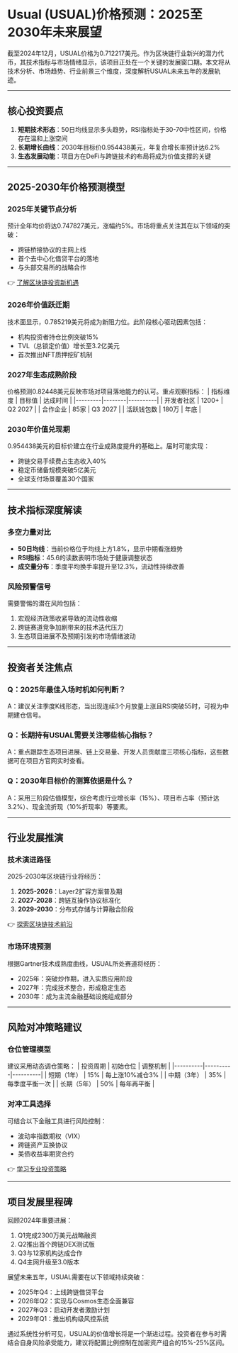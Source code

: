 # Usual (USUAL)价格预测：2025至2030年未来展望

截至2024年12月，USUAL价格为0.712217美元。作为区块链行业新兴的潜力代币，其技术指标与市场情绪显示，该项目正处在一个关键的发展窗口期。本文将从技术分析、市场趋势、行业前景三个维度，深度解析USUAL未来五年的发展轨迹。

---

## 核心投资要点

1. **短期技术形态**：50日均线显示多头趋势，RSI指标处于30-70中性区间，价格存在温和上涨空间
2. **长期增长曲线**：2030年目标价0.954438美元，年复合增长率预计达6.2%
3. **生态发展动能**：项目方在DeFi与跨链技术的布局将成为价值支撑的关键

---

## 2025-2030年价格预测模型

### 2025年关键节点分析
预计全年均价将达0.747827美元，涨幅约5%。市场将重点关注其在以下领域的突破：
- 跨链桥接协议的主网上线
- 首个去中心化借贷平台的落地
- 与头部交易所的战略合作

👉 [了解区块链投资新机遇](https://bit.ly/okx_welcome)

### 2026年价值跃迁期
技术面显示，0.785219美元将成为新阻力位。此阶段核心驱动因素包括：
- 机构投资者持仓比例突破15%
- TVL（总锁定价值）增长至3.2亿美元
- 首次推出NFT质押挖矿机制

### 2027年生态成熟阶段
价格预测0.82448美元反映市场对项目落地能力的认可。重点观察指标：
| 指标维度 | 目标值 | 达成时间 |
|---------|--------|----------|
| 开发者社区 | 1200+ | Q2 2027 |
| 合作企业 | 85家 | Q3 2027 |
| 活跃钱包数 | 180万 | 年底 |

### 2030年价值兑现期
0.954438美元的目标价建立在行业成熟度提升的基础上。届时可能实现：
- 跨链交易手续费占生态收入40%
- 稳定币储备规模突破5亿美元
- 全球支付场景覆盖30个国家

---

## 技术指标深度解读

### 多空力量对比
- **50日均线**：当前价格位于均线上方1.8%，显示中期看涨趋势
- **RSI指标**：45.6的读数表明市场处于健康调整状态
- **成交量分布**：季度平均换手率提升至12.3%，流动性持续改善

### 风险预警信号
需要警惕的潜在风险包括：
1. 宏观经济政策收紧导致的流动性收缩
2. 跨链赛道竞争加剧带来的技术迭代压力
3. 生态项目进展不及预期引发的市场情绪波动

---

## 投资者关注焦点

### Q：2025年最佳入场时机如何判断？
A：建议关注季度K线形态，当出现连续3个月放量上涨且RSI突破55时，可视为中期建仓信号。

### Q：长期持有USUAL需要关注哪些核心指标？
A：重点跟踪生态项目进展、链上交易量、开发人员贡献度三项核心指标，这些数据可在项目方官网实时查看。

### Q：2030年目标价的测算依据是什么？
A：采用三阶段估值模型，综合考虑行业增长率（15%）、项目市占率（预计达3.2%）、现金流折现（10%折现率）等要素。

---

## 行业发展推演

### 技术演进路径
2025-2030年区块链行业将经历：
1. **2025-2026**：Layer2扩容方案普及期
2. **2027-2028**：跨链互操作协议标准化
3. **2029-2030**：分布式存储与计算融合阶段

👉 [探索区块链技术前沿](https://bit.ly/okx_welcome)

### 市场环境预测
根据Gartner技术成熟度曲线，USUAL所处赛道将经历：
- 2025年：突破炒作期，进入实质应用阶段
- 2027年：完成技术整合，形成稳定生态
- 2030年：成为主流金融基础设施组成部分

---

## 风险对冲策略建议

### 仓位管理模型
建议采用动态调仓策略：
| 投资周期 | 初始仓位 | 调整机制 |
|----------|----------|----------|
| 短期（1年） | 15% | 每上涨10%减仓3% |
| 中期（3年） | 35% | 每季度平衡一次 |
| 长期（5年） | 50% | 每年再平衡 |

### 对冲工具选择
可结合以下金融工具进行风险控制：
- 波动率指数期权（VIX）
- 跨链资产互换协议
- 美债收益率期货合约

👉 [学习专业投资策略](https://bit.ly/okx_welcome)

---

## 项目发展里程碑

回顾2024年重要进展：
1. Q1完成2300万美元战略融资
2. Q2推出首个跨链DEX测试版
3. Q3与12家机构达成合作
4. Q4主网升级至3.0版本

展望未来五年，USUAL需要在以下领域持续突破：
- 2025年Q4：上线跨链借贷平台
- 2026年Q2：实现与Cosmos生态全面兼容
- 2027年Q3：启动开发者激励计划
- 2029年Q1：推出机构级风控系统

通过系统性分析可见，USUAL的价值增长将是一个渐进过程。投资者在参与时需结合自身风险承受能力，建议将配置比例控制在加密资产组合的15%-25%区间。